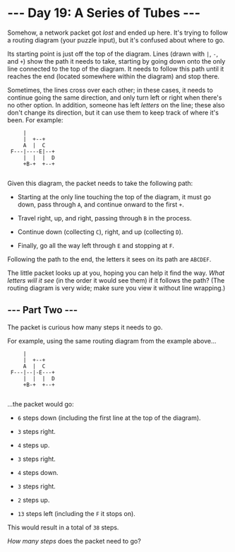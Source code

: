 # --- Day 19: A Series of Tubes ---

Somehow, a network packet got *lost* and ended up here.  It's trying to follow a routing diagram (your puzzle input), but it's confused about where to go.

Its starting point is just off the top of the diagram. Lines (drawn with `|`, `-`, and `+`) show the path it needs to take, starting by going down onto the only line connected to the top of the diagram. It needs to follow this path until it reaches the end (located somewhere within the diagram) and stop there.

Sometimes, the lines cross over each other; in these cases, it needs to continue going the same direction, and only turn left or right when there's no other option.  In addition, someone has left *letters* on the line; these also don't change its direction, but it can use them to keep track of where it's been. For example:

```
     |          
     |  +--+    
     A  |  C    
 F---|----E|--+ 
     |  |  |  D 
     +B-+  +--+ 


```

Given this diagram, the packet needs to take the following path:


 - Starting at the only line touching the top of the diagram, it must go down, pass through `A`, and continue onward to the first `+`.

 - Travel right, up, and right, passing through `B` in the process.

 - Continue down (collecting `C`), right, and up (collecting `D`).

 - Finally, go all the way left through `E` and stopping at `F`.


Following the path to the end, the letters it sees on its path are `ABCDEF`.

The little packet looks up at you, hoping you can help it find the way.  *What letters will it see* (in the order it would see them) if it follows the path? (The routing diagram is very wide; make sure you view it without line wrapping.)

## --- Part Two ---

The packet is curious how many steps it needs to go.

For example, using the same routing diagram from the example above...

```
     |          
     |  +--+    
     A  |  C    
 F---|--|-E---+ 
     |  |  |  D 
     +B-+  +--+ 


```

...the packet would go:


 - `6` steps down (including the first line at the top of the diagram).

 - `3` steps right.

 - `4` steps up.

 - `3` steps right.

 - `4` steps down.

 - `3` steps right.

 - `2` steps up.

 - `13` steps left (including the `F` it stops on).


This would result in a total of `38` steps.

*How many steps* does the packet need to go?

